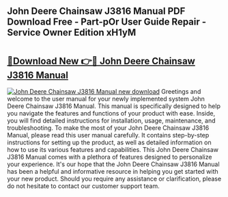 ## John Deere Chainsaw J3816 Manual PDF Download Free - Part-pOr User Guide Repair - Service Owner Edition xH1yM

# <h2><a href="http://bc87243.oget.top/?id=John+Deere+Chainsaw+J3816+Manual">🔗Download New 👉🔴 John Deere Chainsaw J3816 Manual</a></h2>

[![John Deere Chainsaw J3816 Manual new download](https://i.imgur.com/5g1atiW.png)](http://bc87243.oget.top/?id=John+Deere+Chainsaw+J3816+Manual)
Greetings and welcome to the user manual for your newly implemented system John Deere Chainsaw J3816 Manual. This manual is specifically designed to help you navigate the features and functions of your product with ease. Inside, you will find detailed instructions for installation, usage, maintenance, and troubleshooting. To make the most of your John Deere Chainsaw J3816 Manual, please read this user manual carefully. It contains step-by-step instructions for setting up the product, as well as detailed information on how to use its various features and capabilities. This John Deere Chainsaw J3816 Manual comes with a plethora of features designed to personalize your experience. It's our hope that the John Deere Chainsaw J3816 Manual has been a helpful and informative resource in helping you get started with your new product. Should you require any assistance or clarification, please do not hesitate to contact our customer support team.
